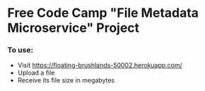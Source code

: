 # Free Code Camp "File Metadata Microservice" Project

### To use:
* Visit https://floating-brushlands-50002.herokuapp.com/
* Upload a file
* Receive its file size in megabytes
